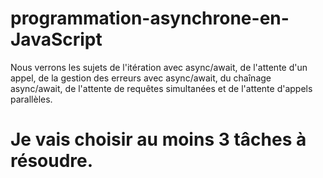 # programmation-asynchrone-en-JavaScript
Nous verrons les sujets de l'itération avec async/await, de l'attente d'un appel, de la gestion des erreurs avec async/await, du chaînage async/await, de l'attente de requêtes simultanées et de l'attente d'appels parallèles.
# Je vais choisir au moins 3 tâches à résoudre.
